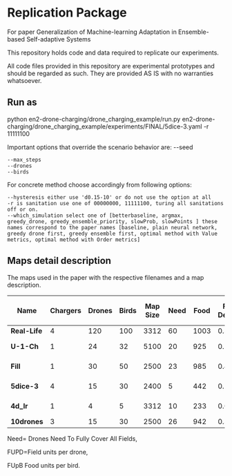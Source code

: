 # Replication Package
For paper Generalization of Machine-learning Adaptation in Ensemble-based Self-adaptive Systems

This repository holds code and data required to replicate our experiments.

All code files provided in this repository are experimental prototypes and should be regarded as such. They are provided AS IS with no warranties whatsoever.

## Run as
python en2-drone-charging/drone_charging_example/run.py  en2-drone-charging/drone_charging_example/experiments/FINAL/5dice-3.yaml -r 11111100

Important options that override the scenario behavior are:
	--seed

	--max_steps
	--drones
	--birds
	
For concrete method choose accordingly from following options:

	--hysteresis either use 'd0.15-10' or do not use the option at all
	-r is sanitation use one of 00000000, 11111100, turing all sanitations off or on.
	--which_simulation select one of [betterbaseline, argmax, greedy_drone, greedy_ensemble_priority, slowProb, slowPoints ] these names correspond to the paper names [baseline, plain neural network, greedy drone first, greedy ensemble first, optimal method with Value metrics, optimal method with Order metrics]

[//]: # (-r -sanitation - use 00000000 or 11111100 -r = subfolder - RF)
[//]: # (Todo add '--sanitations' as True / False instead)



## Maps detail description

The maps used in the paper with the respective filenames and a map description.

| **Name**      | **Chargers** | **Drones** | **Birds** | **Map Size** | **Need** | **Food** | **Field Density** | **B-D Ratio** | **Need-Ratio** | **FUpB** | **FUpD** | **Most Common Category** | **Size** | **Drones** | **Density** | **Food** | **Attackers** | **Protectors** | **Components Count** | **Food Density** | **Triplet** | **Decription** |
|---------------|--------------|------------|-----------|--------------|----------|----------|-------------------|---------------|----------------|----------|----------|--------------------------|----------|------------|-------------|----------|---------------|----------------|----------------------|------------------|-------------|----------------|
| **Real-Life** | 4            | 120        | 100       | 3312         | 60       | 1003     | 0.3               | 1.2           | 2              | 10       | 8.33     | L                        | M        | L          | L           | L        | L             | L              | L                    | L                | L-L-4       | L,4ch,>100d\   |
| **U-1-Ch**    | 1            | 24         | 32        | 5100         | 20       | 925      | 0.18              | 0.75          | 0.83           | 29       | 38.54    | M                        | L        | M          | M           | L        | M             | M              | M                    | M                | M-M-1       | M,1ch,24d,32b  |
| **Fill**      | 1            | 30         | 50        | 2500         | 23       | 985      | 0.4               | 0.6           | 0.77           | 20       | 32.83    | M                        | S        | M          | L           | L        | M             | M              | M                    | L                | M-L-1       | M,4ch,30d,50b  |
| **5dice-3**   | 4            | 15         | 30        | 2400         | 5        | 442      | 0.18              | 0.5           | 3              | 15       | 28.13    | M                        | S        | L          | M           | M        | L             | M              | M                    | M                | M-M-4       | M,1ch,15d,30b  |
| **4d\_lr**    | 1            | 4          | 5         | 3312         | 10       | 233      | 0.07              | 0.8           | 0.4            | 47       | 58.25    | S                        | M        | S          | S           | S        | S             | S              | S                    | S                | S-S-1       | S,4ch,4d,5b    |
| **10drones**  | 3            | 15         | 30        | 2500         | 26       | 942      | 0.38              |               |                |          |          |                          |          |            |             |          |               |                |                      |                  |             |                |


   
Need= Drones Need To Fully Cover All Fields, 

FUPD=Field units per drone, 

FUpB Food units per bird.